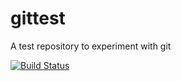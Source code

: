 
# gittest
A test repository to experiment with git

[![Build Status](https://travis-ci.org/locktree/gittest.svg?branch=master)](https://travis-ci.org/locktree/gittest)

